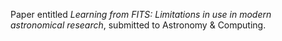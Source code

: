 Paper entitled *Learning from FITS: Limitations in use in modern
astronomical research*, submitted to Astronomy & Computing.
